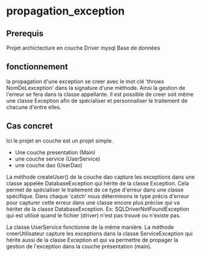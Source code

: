 # propagation_exception

## Prerequis
Projet archictecture en couche
Driver mysql
Base de données

## fonctionnement
la propagation d'une exception se creer avec le mot clé 'throws NomDeLexception' dans la signature d'une méthode. Ainsi la gestion de l'erreur se fera dans la classe appellante. 
Il est possible de creer soit même une classe Exception afin de spécialiser et personnaliser le traitement de chacune d'entre elles.

## Cas concret
Ici le projet en couche est un projet simple. 
* Une couche presentation (Main)
* une couche service (UserService)
* une couche dao (UserDao)

La méthode createUser() de la couche dao capture les exceptions dans une classe appelée DatabaseException qui hérite de la classe Exception. Cela permet de spécialiser le traitement de ce type d'erreur dans une classe spécifique.
Dans chaque 'catch' nous déterminons le type précis d'erreur pour capturer cette erreur dans une classe encore plus précise qui va hériter de la classe DatabaseException. 
Ex:
SQLDriverNotFoundException qui est utilisé quand le fichier (driver) n'est pas trouvé ou n'existe pas.

La classe UserService fonctionne de la même manière. La méthode creerUtilisateur capture les exceptions dans la classe ServiceException qui hérite aussi de la classe Exception et qui va permettre de propager la gestion de l'exception dans la couche présentation (main).  
